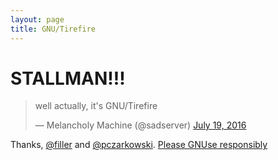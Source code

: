 ```yaml
---
layout: page
title: GNU/Tirefire
---
```


# STALLMAN!!!


<blockquote class="twitter-tweet" data-lang="en"><p lang="en" dir="ltr">well actually, it&#39;s GNU/Tirefire</p>&mdash; Melancholy Machine (@sadserver) <a href="https://twitter.com/sadserver/status/755522502772699136">July 19, 2016</a></blockquote>
<script async src="//platform.twitter.com/widgets.js" charset="utf-8"></script>

Thanks, <a href="https://twitter.com/filler">@filler</a> and <a href="https://twitter.com/pczarkowski">@pczarkowski</a>.
[Please GNUse responsibly](https://www.youtube.com/watch?v=NJjh9yn9N_I)
